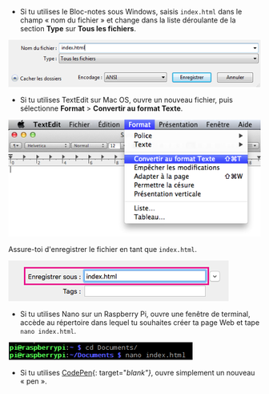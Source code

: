  -  Si tu utilises le Bloc-notes sous Windows, saisis `index.html` dans le champ « nom du fichier » et change dans la liste déroulante de la section **Type** sur **Tous les fichiers**.

  ![Enregistrer au format HTML à l'aide du Bloc-notes](images/save-as-html-notepad.png)

 - Si tu utilises TextEdit sur Mac OS, ouvre un nouveau fichier, puis sélectionne **Format** > **Convertir au format Texte**.

  ![Mac convertir au format texte](images/mac-make-plaintext.png)

  Assure-toi d'enregistrer le fichier en tant que `index.html`.

  ![Enregistrement Mac au format HTML](images/mac-name-file.png)

 - Si tu utilises Nano sur un Raspberry Pi, ouvre une fenêtre de terminal, accède au répertoire dans lequel tu souhaites créer ta page Web et tape `nano index.html`.

  ![Nano création HTML](images/pi-html-nano.png)

 - Si tu utilises [CodePen](http://codepen.io){: target="_blank"}_, ouvre simplement un nouveau « pen ».
